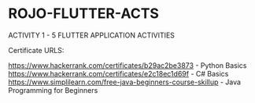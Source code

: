 # ROJO-FLUTTER-ACTS

ACTIVITY 1 - 5 FLUTTER APPLICATION ACTIVITIES


Certificate URLS:

https://www.hackerrank.com/certificates/b29ac2be3873 - Python Basics
https://www.hackerrank.com/certificates/e2c18ec1d69f - C# Basics
https://www.simplilearn.com/free-java-beginners-course-skillup - Java Programming for Beginners
